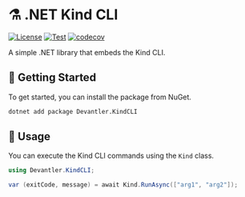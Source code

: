 # ⚗️ .NET Kind CLI

[![License](https://img.shields.io/badge/License-Apache_2.0-blue.svg)](https://opensource.org/licenses/Apache-2.0)
[![Test](https://github.com/devantler-tech/dotnet-kind-cli/actions/workflows/test.yaml/badge.svg)](https://github.com/devantler-tech/dotnet-kind-cli/actions/workflows/test.yaml)
[![codecov](https://codecov.io/gh/devantler-tech/dotnet-kind-cli/graph/badge.svg?token=RhQPb4fE7z)](https://codecov.io/gh/devantler-tech/dotnet-kind-cli)

A simple .NET library that embeds the Kind CLI.

## 🚀 Getting Started

To get started, you can install the package from NuGet.

```bash
dotnet add package Devantler.KindCLI
```

## 📝 Usage

You can execute the Kind CLI commands using the `Kind` class.

```csharp
using Devantler.KindCLI;

var (exitCode, message) = await Kind.RunAsync(["arg1", "arg2"]);
```

